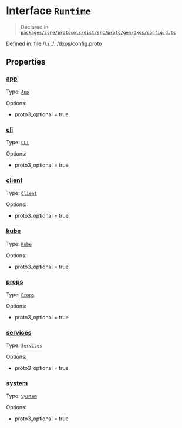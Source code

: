 # Interface `Runtime`
> Declared in [`packages/core/protocols/dist/src/proto/gen/dxos/config.d.ts`]()

Defined in:
   file://./../../dxos/config.proto
## Properties
### [app]()
Type: <code>[App](/api/@dxos/config/interfaces/App)</code>

Options:
  - proto3_optional = true
### [cli]()
Type: <code>[CLI](/api/@dxos/config/interfaces/CLI)</code>

Options:
  - proto3_optional = true
### [client]()
Type: <code>[Client](/api/@dxos/config/interfaces/Client)</code>

Options:
  - proto3_optional = true
### [kube]()
Type: <code>[Kube](/api/@dxos/config/interfaces/Kube)</code>

Options:
  - proto3_optional = true
### [props]()
Type: <code>[Props](/api/@dxos/config/interfaces/Props)</code>

Options:
  - proto3_optional = true
### [services]()
Type: <code>[Services](/api/@dxos/config/interfaces/Services)</code>

Options:
  - proto3_optional = true
### [system]()
Type: <code>[System](/api/@dxos/config/interfaces/System)</code>

Options:
  - proto3_optional = true